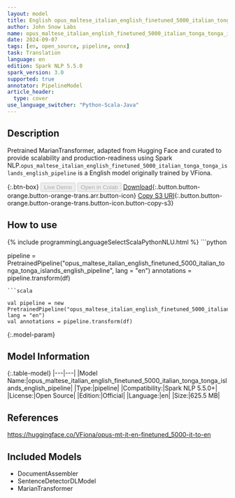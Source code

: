 ```yaml
---
layout: model
title: English opus_maltese_italian_english_finetuned_5000_italian_tonga_tonga_islands_english_pipeline pipeline MarianTransformer from VFiona
author: John Snow Labs
name: opus_maltese_italian_english_finetuned_5000_italian_tonga_tonga_islands_english_pipeline
date: 2024-09-07
tags: [en, open_source, pipeline, onnx]
task: Translation
language: en
edition: Spark NLP 5.5.0
spark_version: 3.0
supported: true
annotator: PipelineModel
article_header:
  type: cover
use_language_switcher: "Python-Scala-Java"
---
```


## Description

Pretrained MarianTransformer, adapted from Hugging Face and curated to provide scalability and production-readiness using Spark NLP.`opus_maltese_italian_english_finetuned_5000_italian_tonga_tonga_islands_english_pipeline` is a English model originally trained by VFiona.

{:.btn-box}
<button class="button button-orange" disabled>Live Demo</button>
<button class="button button-orange" disabled>Open in Colab</button>
[Download](https://s3.amazonaws.com/auxdata.johnsnowlabs.com/public/models/opus_maltese_italian_english_finetuned_5000_italian_tonga_tonga_islands_english_pipeline_en_5.5.0_3.0_1725746555899.zip){:.button.button-orange.button-orange-trans.arr.button-icon}
[Copy S3 URI](s3://auxdata.johnsnowlabs.com/public/models/opus_maltese_italian_english_finetuned_5000_italian_tonga_tonga_islands_english_pipeline_en_5.5.0_3.0_1725746555899.zip){:.button.button-orange.button-orange-trans.button-icon.button-copy-s3}

## How to use



<div class="tabs-box" markdown="1">
{% include programmingLanguageSelectScalaPythonNLU.html %}
```python

pipeline = PretrainedPipeline("opus_maltese_italian_english_finetuned_5000_italian_tonga_tonga_islands_english_pipeline", lang = "en")
annotations =  pipeline.transform(df)   

```
```scala

val pipeline = new PretrainedPipeline("opus_maltese_italian_english_finetuned_5000_italian_tonga_tonga_islands_english_pipeline", lang = "en")
val annotations = pipeline.transform(df)

```
</div>

{:.model-param}
## Model Information

{:.table-model}
|---|---|
|Model Name:|opus_maltese_italian_english_finetuned_5000_italian_tonga_tonga_islands_english_pipeline|
|Type:|pipeline|
|Compatibility:|Spark NLP 5.5.0+|
|License:|Open Source|
|Edition:|Official|
|Language:|en|
|Size:|625.5 MB|

## References

https://huggingface.co/VFiona/opus-mt-it-en-finetuned_5000-it-to-en

## Included Models

- DocumentAssembler
- SentenceDetectorDLModel
- MarianTransformer
